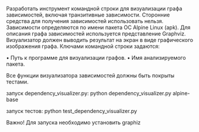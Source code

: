 Разработать инструмент командной строки для визуализации графа
зависимостей, включая транзитивные зависимости. Сторонние средства для
получения зависимостей использовать нельзя.
Зависимости определяются по имени пакета ОС Alpine Linux (apk). Для
описания графа зависимостей используется представление Graphviz.
Визуализатор должен выводить результат на экран в виде графического
изображения графа.
Ключами командной строки задаются:

• Путь к программе для визуализации графов.
• Имя анализируемого пакета.

Все функции визуализатора зависимостей должны быть покрыты тестами.

запуск dependency_visualizer.py: python dependency_visualizer.py alpine-base

запуск тестов: python test_dependency_visualizer.py

Важно! Для запуска необходимо установить graphiz
